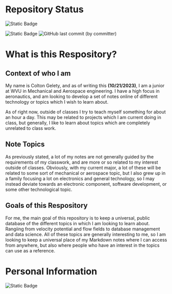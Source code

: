 # Repository Status
![Static Badge](https://img.shields.io/badge/Markdown-000000?style=for-the-badge&logo=markdown&logoColor=white)

![Static Badge](https://img.shields.io/badge/Current%20Note%20Focus-Aerodynamics%20of%20a%20System-blue)
![GitHub last commit (by committer)](https://img.shields.io/github/last-commit/CGelet/Self-Teaching-Notes?label=Last%20Commit)




# What is this Respository?
## Context of who I am 
My name is Colton Gelety, and as of writing this <b>(10/21/2023)</b>, I am a junior at WVU in Mechanical and Aerospace engineering. I have a high focus in aeronautics, and am looking to develop a set of notes online of different technology or topics which I wish to learn about.

As of right now, outside of classes I try to teach myself something for about an hour a day. This may be related to projects which I am current doing in class, but generally, I like to learn about topics which are completely unrelated to class work. 

## Note Topics
As previously stated, a lot of my notes are not generally guided by the requirements of my classwork, and are more or so related to my interest outside of classes. Obviously, with my current major, a lot of these will be related to some sort of mechanical or aerospace topic, but I also grew up in a family focusing a lot on electronics and general technology, so I may instead deviate towards an electronic component, software development, or some other technological topic.

## Goals of this Respository
For me, the main goal of this repository is to keep a universal, public database of the different topics in which I am looking to learn about. Rangiing from velocity potential and flow fields to database management and data science. All of these topics are generally interesting to me, so I am looking to keep a universal place of my Markdown notes where I can access from anywhere, but also where people who have an interest in the topics can use as a reference.

# Personal Information
![Static Badge](https://img.shields.io/badge/Development%20in%20Progress-darkred)
